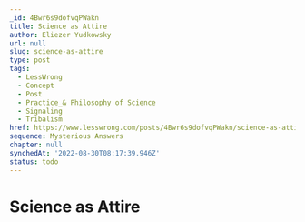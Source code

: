```yaml
---
_id: 4Bwr6s9dofvqPWakn
title: Science as Attire
author: Eliezer Yudkowsky
url: null
slug: science-as-attire
type: post
tags:
  - LessWrong
  - Concept
  - Post
  - Practice_& Philosophy of Science
  - Signaling
  - Tribalism
href: https://www.lesswrong.com/posts/4Bwr6s9dofvqPWakn/science-as-attire
sequence: Mysterious Answers
chapter: null
synchedAt: '2022-08-30T08:17:39.946Z'
status: todo
---
```


# Science as Attire
